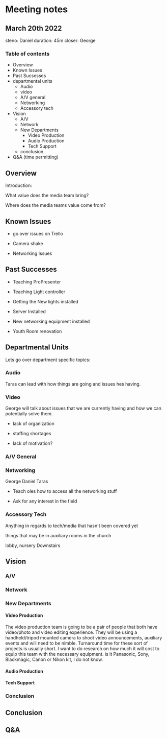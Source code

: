 # Meeting notes

## March 20th 2022

steno: Daniel
duration: 45m
closer: George

### Table of contents

- Overview
- Known Issues
- Past Sucsesses
- departmental units
	- Audio
	- video
	- A/V general
	- Networking
	- Accessory tech
- Vision
	- A/V
	- Network
	- New Departments
		- Video Production
		- Audio Production
		- Tech Support
	- conclusion
- Q&A (time permitting)

## Overview

Introduction: 

What value does the media team bring?

Where does the media teams value come from?

## Known Issues

 - go over issues on Trello

 - Camera shake

 - Networking Issues

## Past Successes

- Teaching ProPresenter

- Teaching Light controller

- Getting the New lights installed

- Server Installed

- New networking equipment installed 

- Youth Room renovation

## Departmental Units

Lets go over department specific topics:

### Audio

Taras can lead with how things are going and issues hes having.

### Video

George will talk about issues that we are currently having and how we can potentially solve them.

- lack of organization

- staffing shortages

- lack of motivation?

### A/V General

### Networking

George Daniel Taras

- Teach oles how to access all the networking stuff

- Ask for any interest in the field

### Accessory Tech

Anything in regards to tech/media that hasn't been covered yet

things that may be in auxiliary rooms in the church

lobby, nursery Downstairs

## Vision

### A/V

### Network

### New Departments

#### Video Production
		
The video production team is going to be a pair of people that both have video/photo and video editing experience. They will be using a handheld/tripod mounted camera to shoot video announcements, auxiliary events and will need to be nimble. Turnaround time for these sort of projects is usually short. I want to do research on how much it will cost to equip this team with the necessary equipment. is it Panasonic, Sony, Blackmagic, Canon or Nikon kit, I do not know.
		
#### Audio Production

#### Tech Support

### Conclusion

## Conclusion

## Q&A

